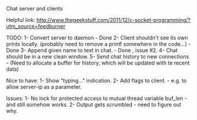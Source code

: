 Chat server and clients

Helpful link:
http://www.thegeekstuff.com/2011/12/c-socket-programming/?utm_source=feedburner


TODO:
1- Convert server to daemon - Done
2- Client shouldn't see its own prints locally. (probably need to remove a printf somewhere in the code...) - Done
3- Append given name to text in chat. - Done , issue #2.
4- Chat should be in a new clean window.
5- Send chat history to new connections - (Need to allocate a buffer for history, which will be updated with te recent data)

Nice to have:
1- Show "typing..." indication.
2- Add flags to client. - e.g. to allow server-ip as a parameter.


Issues:
1- No lock for protected access to mutual thread variable buf_len - and still somehow works. 
2- Output gets scrumbled - need to figure out why.


